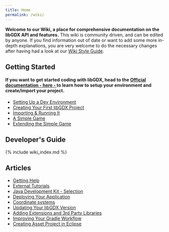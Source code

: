 ```yaml
---
title: Home
permalink: /wiki/
---
```


**Welcome to our Wiki, a place for comprehensive documentation on the libGDX API and features.** This wiki is community driven, and can be edited by anyone. If you find information out of date or want to add some more in-depth explanations, you are very welcome to do the necessary changes after having had a look at our [Wiki Style Guide](/wiki/wiki-style-guide).  

## Getting Started
#### If you want to get started coding with libGDX, head to the [Official documentation - here - ](/wiki/setup) to learn how to setup your environment and create/import your project.
* [Setting Up a Dev Environment](/wiki/setup)
* [Creating Your First libGDX Project](/wiki/project-generation)
* [Importing & Running It](/wiki/import-and-running)
* [A Simple Game](/wiki/a-simple-game)
* [Extending the Simple Game](/wiki/simple-game-extended)

## Developer's Guide
{% include wiki_index.md %}

## Articles
* [Getting Help](/wiki/getting-help)
* [External Tutorials](/wiki/external-tutorials)
* [Java Development Kit - Selection](/wiki/java-development-kit---selection)
* [Deploying Your Application](/wiki/deploying-your-application)
* [Coordinate systems](/wiki/coordinate-systems)
* [Updating Your libGDX Version](/wiki/updating-libgdx)
* [Adding Extensions and 3rd Party Libraries](/wiki/dependency-management-with-gradle)
* [Improving Your Gradle Workflow](/wiki/improving-workflow-with-gradle)
* [Creating Asset Project in Eclipse](/wiki/creating-a-separate-assets-project-in-eclipse)
